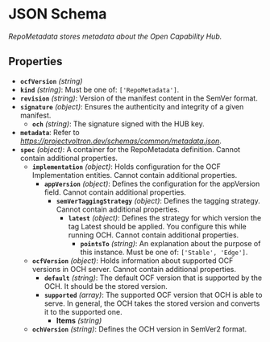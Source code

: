 # JSON Schema

*RepoMetadata stores metadata about the Open Capability Hub.*

## Properties

- **`ocfVersion`** *(string)*
- **`kind`** *(string)*: Must be one of: `['RepoMetadata']`.
- **`revision`** *(string)*: Version of the manifest content in the SemVer format.
- **`signature`** *(object)*: Ensures the authenticity and integrity of a given manifest.
  - **`och`** *(string)*: The signature signed with the HUB key.
- **`metadata`**: Refer to *https://projectvoltron.dev/schemas/common/metadata.json*.
- **`spec`** *(object)*: A container for the RepoMetadata definition. Cannot contain additional properties.
  - **`implementation`** *(object)*: Holds configuration for the OCF Implementation entities. Cannot contain additional properties.
    - **`appVersion`** *(object)*: Defines the configuration for the appVersion field. Cannot contain additional properties.
      - **`semVerTaggingStrategy`** *(object)*: Defines the tagging strategy. Cannot contain additional properties.
        - **`latest`** *(object)*: Defines the strategy for which version the tag Latest should be applied. You configure this while running OCH. Cannot contain additional properties.
          - **`pointsTo`** *(string)*: An explanation about the purpose of this instance. Must be one of: `['Stable', 'Edge']`.
  - **`ocfVersion`** *(object)*: Holds information about supported OCF versions in OCH server. Cannot contain additional properties.
    - **`default`** *(string)*: The default OCF version that is supported by the OCH. It should be the stored version.
    - **`supported`** *(array)*: The supported OCF version that OCH is able to serve. In general, the OCH takes the stored version and converts it to the supported one.
      - **Items** *(string)*
  - **`ochVersion`** *(string)*: Defines the OCH version in SemVer2 format.
